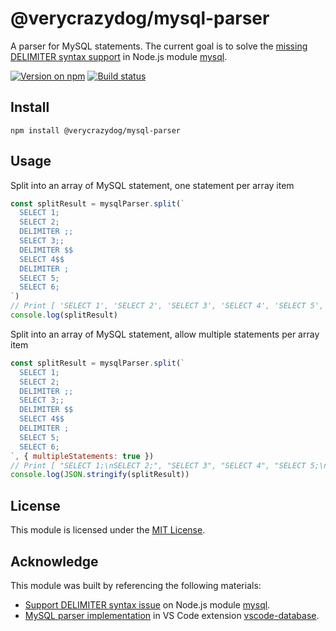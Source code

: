 # @verycrazydog/mysql-parser
A parser for MySQL statements. The current goal is to solve the [missing DELIMITER syntax support][1]
in Node.js module [mysql][mysqljs/mysql].

[![Version on npm]][mysql-parser]
[![Build status]][Build workflow]


## Install
```
npm install @verycrazydog/mysql-parser
```


## Usage
Split into an array of MySQL statement, one statement per array item
```js
const splitResult = mysqlParser.split(`
  SELECT 1;
  SELECT 2;
  DELIMITER ;;
  SELECT 3;;
  DELIMITER $$
  SELECT 4$$
  DELIMITER ;
  SELECT 5;
  SELECT 6;
`)
// Print [ 'SELECT 1', 'SELECT 2', 'SELECT 3', 'SELECT 4', 'SELECT 5', 'SELECT 6' ]
console.log(splitResult)
```

Split into an array of MySQL statement, allow multiple statements per array item
```js
const splitResult = mysqlParser.split(`
  SELECT 1;
  SELECT 2;
  DELIMITER ;;
  SELECT 3;;
  DELIMITER $$
  SELECT 4$$
  DELIMITER ;
  SELECT 5;
  SELECT 6;
`, { multipleStatements: true })
// Print [ "SELECT 1;\nSELECT 2;", "SELECT 3", "SELECT 4", "SELECT 5;\nSELECT 6;" ]
console.log(JSON.stringify(splitResult))
```


## License
This module is licensed under the [MIT License](./LICENSE).


## Acknowledge
This module was built by referencing the following materials:
- [Support DELIMITER syntax issue][1] on Node.js module [mysql][mysqljs/mysql].
- [MySQL parser implementation][2] in VS Code extension [vscode-database].



[1]: https://github.com/mysqljs/mysql/issues/1683
[2]: https://github.com/Bajdzis/vscode-database/blob/1cbe33bd63330d08c931fc8ef46d199f0c8ae597/src/extension/engine/mysql-pass.ts
[Build status]: https://img.shields.io/github/workflow/status/VeryCrazyDog/mysql-parser/Node.js%20CI
[Build workflow]: https://github.com/VeryCrazyDog/mysql-parser/actions?query=workflow%3A%22Node.js+CI%22
[mysqljs/mysql]: https://github.com/mysqljs/mysql
[mysql-parser]: https://www.npmjs.com/package/@verycrazydog/mysql-parser
[Version on npm]: https://img.shields.io/npm/v/@verycrazydog/mysql-parser
[vscode-database]: https://github.com/Bajdzis/vscode-database
